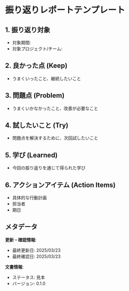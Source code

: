 # 振り返りレポートテンプレート

## 1. 振り返り対象

-   対象期間:
-   対象プロジェクト/チーム:

## 2. 良かった点 (Keep)

-   うまくいったこと、継続したいこと

## 3. 問題点 (Problem)

-   うまくいかなかったこと、改善が必要なこと

## 4. 試したいこと (Try)

-   問題点を解決するために、次回試したいこと

## 5. 学び (Learned)

-   今回の振り返りを通じて得られた学び

## 6. アクションアイテム (Action Items)

-   具体的な行動計画
-   担当者
-   期日

## メタデータ

**更新・確認情報**:
- 最終更新日: 2025/03/23
- 最終確認日: 2025/03/23

**文書情報**:
- ステータス: 見本
- バージョン: 0.1.0